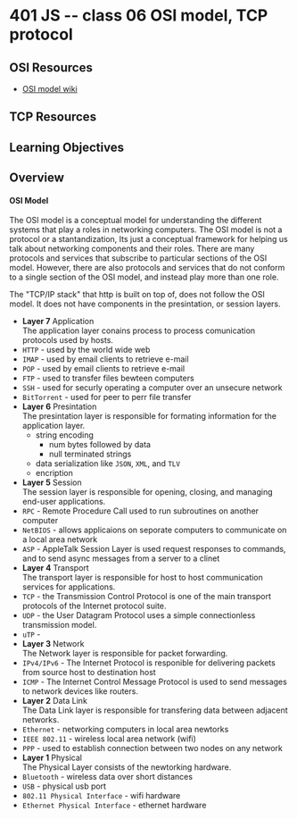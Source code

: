 401 JS -- class 06 OSI model, TCP protocol
===

## OSI Resources
* [OSI model wiki]

## TCP Resources

## Learning Objectives

## Overview
#### OSI Model
The OSI model is a conceptual model for understanding the different systems that play a roles in networking computers. The OSI model is not a protocol or a stantandization, Its just a conceptual framework for helping us talk about networking components and their roles. There are many protocols and services that subscribe to particular sections of the OSI model. However, there are also protocols and services that do not conform to a single section of the OSI model, and instead play more than one role.  

The "TCP/IP stack" that http is built on top of, does not follow the OSI model. It does not have components in the presintation, or session layers.   
  
* **Layer 7** Application  
The application layer conains process to process comunication protocols used by hosts.   
 * `HTTP` - used by the world wide web
 * `IMAP` - used by email clients to retrieve e-mail
 * `POP` - used by email clients to retrieve e-mail
 * `FTP` - used to transfer files bewteen computers
 * `SSH` - used for securly operating a computer over an unsecure network
 * `BitTorrent` - used for peer to perr file transfer
* **Layer 6** Presintation  
The presintation layer is responsible for formating information for the application layer.  
  * string encoding
    * num bytes followed by data  
    * null terminated strings
  * data serialization like `JSON`, `XML`, and `TLV`
  * encription
* **Layer 5** Session   
The session layer is responsible for opening, closing, and  managing end-user applications.  
 * `RPC` - Remote Procedure Call used to run subroutines on another computer
 * `NetBIOS` - allows applicaions on seporate computers to communicate on a local area network
 * `ASP` - AppleTalk Session Layer is used request responses to commands, and to send async messages from a server to a clinet
* **Layer 4** Transport  
The transport layer is responsible for host to host communication services for applications.  
 * `TCP` - the Transmission Control Protocol is one of the main transport protocols of the Internet protocol suite. 
 * `UDP` - the User Datagram Protocol uses a simple connectionless transmission model.
 * `uTP` -
* **Layer 3** Network  
The Network layer is responsible for packet forwarding.  
 * `IPv4/IPv6` - The Internet Protocol is responible for delivering packets from source host to destination host
 * `ICMP` - The Internet Control Message Protocol is used to send messages to network devices like routers.
* **Layer 2** Data Link  
The Data Link layer is responsible for transfering data between adjacent networks.   
 * `Ethernet` - networking computers in local area newtorks
 * `IEEE 802.11` - wireless local area network  (wifi)
 * `PPP` - used to establish connection between two nodes on any network
* **Layer 1** Physical  
The Physical Layer consists of the newtorking hardware.
 * `Bluetooth` - wireless data over short distances
 * `USB` - physical usb port
 * `802.11 Physical Interface` - wifi hardware
 * `Ethernet Physical Interface` - ethernet hardware

<!--links -->
[OSI model wiki]: https://en.wikipedia.org/wiki/OSI_model

